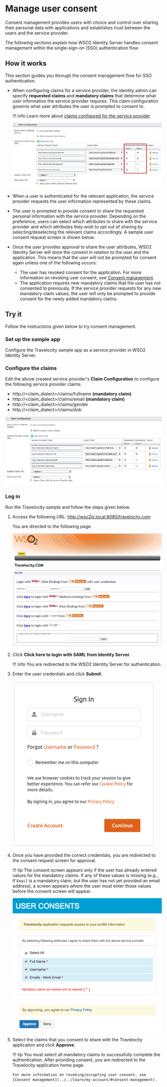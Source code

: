 # Manage user consent

Consent management provides users with choice and control over sharing
their personal data with applications and establishes trust between the users and the
service provider.

The following sections explain how WSO2 Identity
Server handles consent management within the single-sign-on (SSO)
authentication flow.

## How it works

This section guides you through the consent management flow for SSO
authentication.

-  When configuring claims for a service provider, the identity admin can specify **requested claims** and **mandatory claims** that determine what user information the service provider requires. This claim configuration governs what user attributes the user is prompted to consent to.

    !!! info
        Learn more about [claims configured for the service provider](../dialects/share-claims-with-apps.md)

    ![requested-claims](../../assets/img/guides/requested-claims.png)

-  When a user is authenticated for the relevant application, the service provider requests the user information represented by these claims.
-  The user is prompted to provide consent to share the requested personal information with the service provider. Depending on the preference, users can select which attributes to share with the service provider and which attributes they wish to opt out of sharing by selecting/deselecting the relevant claims accordingly. A sample user consent request screen is shown below.
-  Once the user provides approval to share the user attributes, WSO2 Identity Server will store the consent in relation to the user and the application. This means that the user will not be prompted for consent again unless one of the following occurs:
    - The user has revoked consent for the application. For more information on revoking user consent, see [Consent management](../learn/my-account/#consent-management).
    - The application requires new mandatory claims that the user has not consented to previously. If the service     provider requests for any new mandatory claim values, the user will only be prompted to provide consent for the newly added mandatory claims.

## Try it

Follow the instructions given below to try consent management.

### Set up the sample app

Configure the Travelocity sample app as a service provider in WSO2 Identity Server.

### Configure the claims

Edit the above created service provider's **Claim Configuration** to configure the following service provider claims.

- http://<claim\_dialect\>/claims/fullname **(mandatory claim)**
- http://<claim\_dialect\>/claims/email **(mandatory claim)**
- http://<claim\_dialect\>/claims/gender
- http://<claim\_dialect\>/claims/dob

![sp-claims](../../assets/img/guides/sp-claims.png)

### Log in

Run the Travelocity sample and follow the steps given below.

1.  Access the following URL: <http://wso2is.local:8080/travelocity.com>

    You are directed to the following page.  

    ![access-travelocity-url](../../assets/img/guides/access-travelocity-url.png)

2.  Click **Click here to login with SAML from Identity Server**. 

    !!! info
        You are redirected to the WSO2 Identity Server for authentication.

3.  Enter the user credentials and click **Submit**.

    ![user-credentials](../../assets/img/guides/register-now-option.png)  

4.  Once you have provided the correct credentials, you are redirected to the consent request screen for approval.  

    !!! tip
        The consent screen appears only if the user has already entered values for the mandatory claims. If any of these values is missing (e.g., if `Email` is a mandatory claim, but the user has not yet provided an email address), a screen appears where the user must enter those values before the consent screen will appear.

    ![consent-screen](../../assets/img/guides/consent-screen.png)

6.  Select the claims that you consent to share with the Travelocity
    application and click **Approve**.

    !!! tip
        You must select all mandatory claims to successfully complete the authentication. After providing consent, you are redirected to the Travelocity application home page.

        For more information on revoking/accepting user consent, see [Consent management](../../learn/my-account/#consent-management).